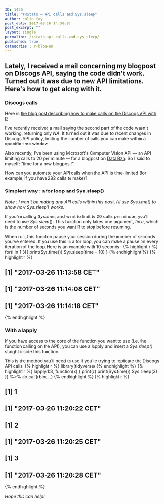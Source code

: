 ```yaml
---
ID: 1425
title: "#RStats — API calls and Sys.sleep"
author: colin_fay
post_date: 2017-03-26 14:30:53
post_excerpt: ""
layout: single
permalink: /rstats-api-calls-and-sys-sleep/
published: true
categories : r-blog-en
---
```

## Lately, I received a mail concerning my blogpost on Discogs API, saying the code didn't work. Turned out it was due to new API limitations. Here's how to get along with it. <!--more-->
### Discogs calls
Here is <a href="http://colinfay.me/data-vinyles-discogs-r/">the blog post describing how to make calls on the Discogs API with R</a>.

I've recently received a mail saying the second part of the code wasn't working, returning only _NA_. It turned out it was due to recent changes in Discogs API policy, limiting the number of calls you can make within a specific time window.

Also recently, I've been using Microsoft's Computer Vision API — an API limiting calls to 20 per minute — for a blogpost on <a href="http://data-bzh.fr">Data Bzh</a>. So I said to myself: "time for a new blogpost!".

How can you automate your API calls when the API is time-limited (for example, if you have 282 calls to make)?
### Simplest way : a for loop and Sys.sleep()
_Note : I won't be making any API calls within this post, I'll use Sys.time() to show how Sys.sleep() works._

If you're calling _Sys.time_, and want to limit to 20 calls per minute, you'll need to use _Sys.sleep_(). This function only takes one argument, _time_, which is the number of seconds you want R to stop before resuming.

When run, this function pause your session during the number of seconds you've entered. If you use this in a for loop, you can make a pause on every iteration of the loop. Here is an example with 10 seconds :
{% highlight r %} 
for(i in 1:3){
  print(Sys.time())
  Sys.sleep(time = 10)
}
{% endhighlight %}
{% highlight r %} 
## [1] "2017-03-26 11:13:58 CET"
## [1] "2017-03-26 11:14:08 CET"
## [1] "2017-03-26 11:14:18 CET"
{% endhighlight %}
### With a lapply
If you have access to the core of the function you want to use (i.e. the function calling on the API), you can use a lapply and insert a _Sys.sleep()_ staight inside this function.

This is the method you'll need to use if you're trying to replicate the Discogs API calls.
{% highlight r %} 
library(tidyverse)
{% endhighlight %}
{% highlight r %} 
lapply(1:3, function(x) {
  print(x)
  print(Sys.time()) 
  Sys.sleep(3)
}) %>% do.call(rbind, .) 
{% endhighlight %}
{% highlight r %} 
## [1] 1
## [1] "2017-03-26 11:20:22 CET"
## [1] 2
## [1] "2017-03-26 11:20:25 CET"
## [1] 3
## [1] "2017-03-26 11:20:28 CET"
{% endhighlight %}

_Hope this can help!_
